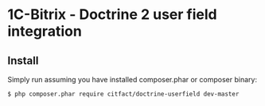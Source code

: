 1C-Bitrix - Doctrine 2 user field integration
===

## Install
Simply run assuming you have installed composer.phar or composer binary:

``` bash
$ php composer.phar require citfact/doctrine-userfield dev-master
```